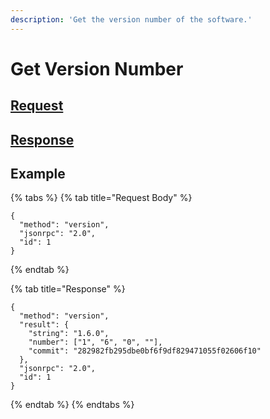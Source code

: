 ```yaml
---
description: 'Get the version number of the software.'
---
```


# Get Version Number

## [Request](../../../full-service/src/json_rpc/v2/api/request.rs#L40)

## [Response](../../../full-service/src/json_rpc/v2/api/response.rs#L41)

## Example

{% tabs %}
{% tab title="Request Body" %}
```text
{
  "method": "version",
  "jsonrpc": "2.0",
  "id": 1
}
```
{% endtab %}

{% tab title="Response" %}
```text
{
  "method": "version",
  "result": {
    "string": "1.6.0",
    "number": ["1", "6", "0", ""],
    "commit": "282982fb295dbe0bf6f9df829471055f02606f10"
  },
  "jsonrpc": "2.0",
  "id": 1
}
```
{% endtab %}
{% endtabs %}

